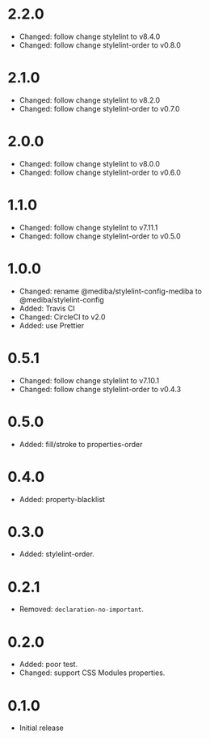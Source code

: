 # 2.2.0

- Changed: follow change stylelint to v8.4.0
- Changed: follow change stylelint-order to v0.8.0

# 2.1.0

- Changed: follow change stylelint to v8.2.0
- Changed: follow change stylelint-order to v0.7.0

# 2.0.0

- Changed: follow change stylelint to v8.0.0
- Changed: follow change stylelint-order to v0.6.0

# 1.1.0

- Changed: follow change stylelint to v7.11.1
- Changed: follow change stylelint-order to v0.5.0

# 1.0.0

- Changed: rename @mediba/stylelint-config-mediba to @mediba/stylelint-config
- Added: Travis CI
- Changed: CircleCI to v2.0
- Added: use Prettier

# 0.5.1

- Changed: follow change stylelint to v7.10.1
- Changed: follow change stylelint-order to v0.4.3

# 0.5.0

- Added: fill/stroke to properties-order

# 0.4.0

- Added: property-blacklist

# 0.3.0

- Added: stylelint-order.

# 0.2.1

- Removed: `declaration-no-important`.

# 0.2.0

- Added: poor test.
- Changed: support CSS Modules properties.

# 0.1.0

- Initial release
